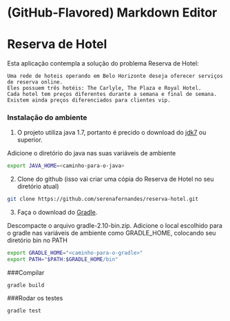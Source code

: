 # (GitHub-Flavored) Markdown Editor
# Reserva de Hotel

Esta aplicação contempla a solução do problema Reserva de Hotel:

	Uma rede de hoteis operando em Belo Horizonte deseja oferecer serviços de reserva online.
    Eles possuem três hotéis: The Carlyle, The Plaza e Royal Hotel.
    Cada hotel tem preços diferentes durante a semana e final de semana.
    Existem ainda preços diferenciados para clientes vip.

### Instalação do ambiente

1. O projeto utiliza java 1.7, portanto é precido o download do [jdk7](http://www.oracle.com/technetwork/pt/java/javase/downloads/jdk7-downloads-1880260.html) ou superior.

Adicione o diretório do java nas suas variáveis de ambiente

```bash
export JAVA_HOME=<caminho-para-o-java>
```
2. Clone do github (isso vai criar uma cópia do Reserva de Hotel no seu diretório atual)

```bash
git clone https://github.com/serenafernandes/reserva-hotel.git
```

3. Faça o download do [Gradle](https://services.gradle.org/distributions/gradle-2.10-bin.zip).

Descompacte o arquivo gradle-2.10-bin.zip.
Adicione o local escolhido para o gradle nas variáveis de ambiente como GRADLE_HOME, colocando seu diretório bin no PATH

```bash
export GRADLE_HOME="<caminho-para-o-gradle>"
export PATH="$PATH:$GRADLE_HOME/bin"
```

###Compilar

    gradle build
###Rodar os testes

    gradle test
